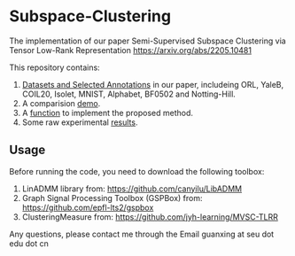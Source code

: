 # Subspace-Clustering
The implementation of our paper Semi-Supervised Subspace Clustering via Tensor Low-Rank Representation
https://arxiv.org/abs/2205.10481

This repository contains:

1. [Datasets and Selected Annotations](data) in our paper, includeing ORL, YaleB, COIL20, Isolet, MNIST, Alphabet, BF0502 and Notting-Hill.
2. A comparision [demo](demo_parallel).
3. A [function](tlrr_tnn_new) to implement the proposed method.
4. Some raw experimental [results](result).

## Usage

Before running the code, you need to download the following toolbox:
1. LinADMM library from: https://github.com/canyilu/LibADMM
2. Graph Signal Processing Toolbox (GSPBox) from: https://github.com/epfl-lts2/gspbox
3. ClusteringMeasure from: https://github.com/jyh-learning/MVSC-TLRR

Any questions, please contact me through the Email guanxing at seu dot edu dot cn
